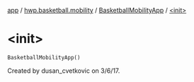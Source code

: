 [app](../../index.md) / [hwp.basketball.mobility](../index.md) / [BasketballMobilityApp](index.md) / [&lt;init&gt;](.)

# &lt;init&gt;

`BasketballMobilityApp()`

Created by dusan_cvetkovic on 3/6/17.

